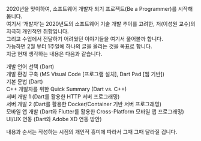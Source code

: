 2020년을 맞이하여, 소프트웨어 개발자 되기 프로젝트(Be a Programmer)를 시작해 봅니다. <br>
여기서 ‘개발자’는 2020년도의 소프트웨어 기술 개발 추이를 고려한, 저(이성원 교수)의 지극히 개인적인 취향입니다. <br>
그리고 수업에서 전달하기 어려웠던 이야기들을 여기서 풀어볼까 합니다. <br>
가능하면 2월 부터 1주일에 하나의 글을 올리는 것을 목표로 합니다. <br>
지금 현재 생각하는 내용은 다음과 같습니다.<br>

개발 언어 선택 (Dart) <br>
개발 환경 구축 (MS Visual Code [프로그램 설치], Dart Pad [웹 기반]) <br>
기본 문법 (Dart) <br>
C++ 개발자를 위한 Quick Summary (Dart vs. C++) <br>
서버 개발 1 (Dart를 활용한 HTTP 서버 프로그래밍) <br>
서버 개발 2 (Dart를 활용한 Docker/Container 기반 서버 프로그래밍) <br>
모바일 앱 개발 (Dart와 Flutter를 활용한 Cross-Platform 모바일 앱 프로그래밍) <br>
UI/UX 연동 (Dart와 Adobe XD 연동 방안) <br>

내용과 순서는 작성하는 시점의 개인적 흥미에 따라서 그때 그때 달라질 겁니다.
